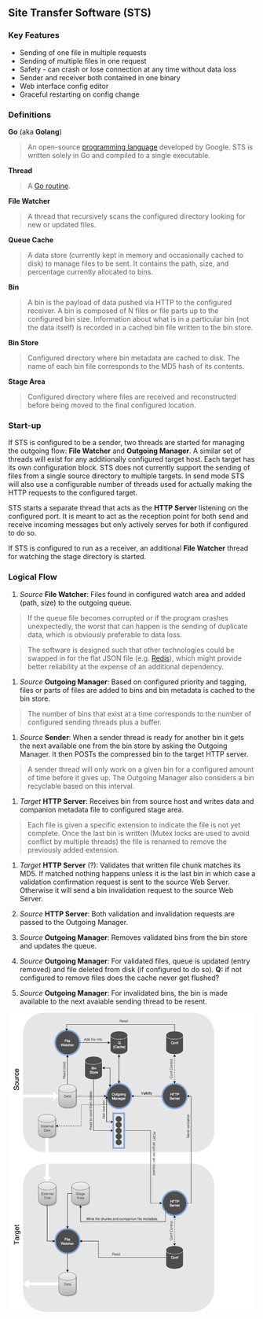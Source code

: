 Site Transfer Software (STS)
----------------------------

### Key Features

- Sending of one file in multiple requests
- Sending of multiple files in one request
- Safety - can crash or lose connection at any time without data loss
- Sender and receiver both contained in one binary
- Web interface config editor
- Graceful restarting on config change

### Definitions

**Go** (aka **Golang**)
  > An open-source [programming language](https://golang.org/) developed by Google.  STS is written solely in Go and compiled to a single executable.

**Thread**
  > A [Go routine](https://gobyexample.com/goroutines).

**File Watcher**
  > A thread that recursively scans the configured directory looking for new or updated files.

**Queue Cache**
  > A data store (currently kept in memory and occasionally cached to disk) to manage files to be sent.  It contains the path, size, and percentage currently allocated to bins.

**Bin**
  > A bin is the payload of data pushed via HTTP to the configured receiver.  A bin is composed of N files or file parts up to the configured bin size.  Information about what is in a particular bin (not the data itself) is recorded in a cached bin file written to the bin store.

**Bin Store**
  > Configured directory where bin metadata are cached to disk.  The name of each bin file corresponds to the MD5 hash of its contents.

**Stage Area**
  > Configured directory where files are received and reconstructed before being moved to the final configured location.

### Start-up

If STS is configured to be a sender, two threads are started for managing the outgoing flow: **File Watcher** and **Outgoing Manager**.  A similar set of threads will exist for any additionally configured target host.  Each target has its own configuration block.  STS does not currently support the sending of files from a single source directory to multiple targets.  In send mode STS will also use a configurable number of threads used for actually making the HTTP requests to the configured target.

STS starts a separate thread that acts as the **HTTP Server** listening on the configured port.  It is meant to act as the reception point for both send and receive incoming messages but only actively serves for both if configured to do so.

If STS is configured to run as a receiver, an additional **File Watcher** thread for watching the stage directory is started.

### Logical Flow

1. _Source_ **File Watcher**: Files found in configured watch area and added (path, size) to the outgoing queue.

  > If the queue file becomes corrupted or if the program crashes unexpectedly, the worst that can happen is the sending of duplicate data, which is obviously preferable to data loss.
  
  > The software is designed such that other technologies could be swapped in for the flat JSON file (e.g. [Redis](http://redis.io/)), which might provide better reliability at the expense of an additional dependency.

1. _Source_ **Outgoing Manager**: Based on configured priority and tagging, files or parts of files are added to bins and bin metadata is cached to the bin store.
  
  > The number of bins that exist at a time corresponds to the number of configured sending threads plus a buffer.

1. _Source_ **Sender**: When a sender thread is ready for another bin it gets the next available one from the bin store by asking the Outgoing Manager.  It then POSTs the compressed bin to the target HTTP server.

  > A sender thread will only work on a given bin for a configured amount of time before it gives up.  The Outgoing Manager also considers a bin recyclable based on this interval.

1. _Target_ **HTTP Server**: Receives bin from source host and writes data and companion metadata file to configured stage area.

  > Each file is given a specific extension to indicate the file is not yet complete.  Once the last bin is written (Mutex locks are used to avoid conflict by multiple threads) the file is renamed to remove the previously added extension.

1. _Target_ **HTTP Server** (?): Validates that written file chunk matches its MD5.  If matched nothing happens unless it is the last bin in which case a validation confirmation request is sent to the source Web Server.  Otherwise it will send a bin invalidation request to the source Web Server.

1. _Source_ **HTTP Server**: Both validation and invalidation requests are passed to the Outgoing Manager.

1. _Source_ **Outgoing Manager**: Removes validated bins from the bin store and updates the queue.

1. _Source_ **Outgoing Manager**: For validated files, queue is updated (entry removed) and file deleted from disk (if configured to do so).  **Q:** if not configured to remove files does the cache never get flushed?

1. _Source_ **Outgoing Manager**: For invalidated bins, the bin is made available to the next avaiable sending thread to be resent.


![Flowchart2](conf/sts-flow.png?raw=true)
